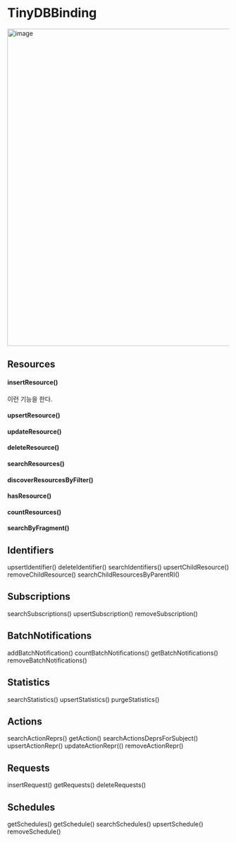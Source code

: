 # TinyDBBinding
<img width="721" alt="image" src="https://github.com/leesangwooon/ACME/assets/144790879/a1dd72aa-db28-4f5e-b220-d59e7b25aad7">

## Resources

#### insertResource()
이런 기능을 한다.

#### upsertResource()
#### updateResource()
#### deleteResource()
#### searchResources()
#### discoverResourcesByFilter()
#### hasResource()
#### countResources()
#### searchByFragment()

## Identifiers

upsertIdentifier()
deleteIdentifier()
searchIdentifiers()
upsertChildResource()
removeChildResource()
searchChildResourcesByParentRI()


## Subscriptions 		

searchSubscriptions()
upsertSubscription()
removeSubscription()


## BatchNotifications 

addBatchNotification()
countBatchNotifications()
getBatchNotifications()
removeBatchNotifications()

## Statistics 		

searchStatistics()
upsertStatistics()
purgeStatistics()

## Actions	 			

searchActionReprs()
getAction()
searchActionsDeprsForSubject()
upsertActionRepr()
updateActionRepr(()
removeActionRepr()

## Requests	 		

 insertRequest()
 getRequests()
 deleteRequests()
 

## Schedules	 		

getSchedules()
getSchedule()
searchSchedules()
upsertSchedule()
removeSchedule()
		
